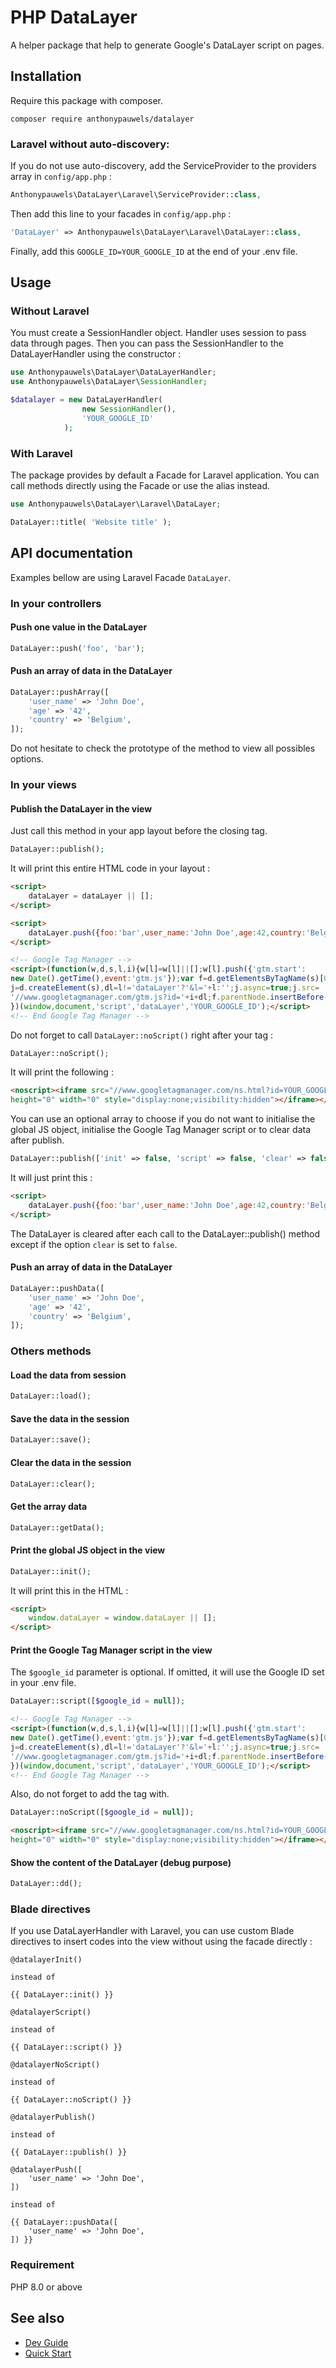 # PHP DataLayer

A helper package that help to generate Google's DataLayer script on pages.

## Installation

Require this package with composer.
```shell
composer require anthonypauwels/datalayer
```

### Laravel without auto-discovery:

If you do not use auto-discovery, add the ServiceProvider to the providers array in `config/app.php` :
```php
Anthonypauwels\DataLayer\Laravel\ServiceProvider::class,
```

Then add this line to your facades in `config/app.php` :
```php
'DataLayer' => Anthonypauwels\DataLayer\Laravel\DataLayer::class,
```

Finally, add this `GOOGLE_ID=YOUR_GOOGLE_ID` at the end of your .env file.

## Usage

### Without Laravel

You must create a SessionHandler object. Handler uses session to pass data through pages. Then you can pass the SessionHandler to the DataLayerHandler using the constructor :

```php
use Anthonypauwels\DataLayer\DataLayerHandler;
use Anthonypauwels\DataLayer\SessionHandler;

$datalayer = new DataLayerHandler( 
                new SessionHandler(), 
                'YOUR_GOOGLE_ID'
            );
```

### With Laravel

The package provides by default a Facade for Laravel application. You can call methods directly using the Facade or use the alias instead.
```php
use Anthonypauwels\DataLayer\Laravel\DataLayer;

DataLayer::title( 'Website title' );
```

## API documentation

Examples bellow are using Laravel Facade `DataLayer`.

### In your controllers

#### Push one value in the DataLayer

```php
DataLayer::push('foo', 'bar');
```

#### Push an array of data in the DataLayer

```php
DataLayer::pushArray([
    'user_name' => 'John Doe',
    'age' => '42',
    'country' => 'Belgium',
]);
```

Do not hesitate to check the prototype of the method to view all possibles options.

### In your views

#### Publish the DataLayer in the view

Just call this method in your app layout before the closing <HEAD> tag.

```php
DataLayer::publish();
```

It will print this entire HTML code in your layout :

```html
<script>
    dataLayer = dataLayer || [];
</script>

<script>
    dataLayer.push({foo:'bar',user_name:'John Doe',age:42,country:'Belgium'});
</script>

<!-- Google Tag Manager -->
<script>(function(w,d,s,l,i){w[l]=w[l]||[];w[l].push({'gtm.start':
new Date().getTime(),event:'gtm.js'});var f=d.getElementsByTagName(s)[0],
j=d.createElement(s),dl=l!='dataLayer'?'&l='+l:'';j.async=true;j.src=
'//www.googletagmanager.com/gtm.js?id='+i+dl;f.parentNode.insertBefore(j,f);
})(window,document,'script','dataLayer','YOUR_GOOGLE_ID');</script>
<!-- End Google Tag Manager -->
```

Do not forget to call `DataLayer::noScript()` right after your <BODY> tag :

```php
DataLayer::noScript();
```

It will print the following :

```html
<noscript><iframe src="//www.googletagmanager.com/ns.html?id=YOUR_GOOGLE_ID"
height="0" width="0" style="display:none;visibility:hidden"></iframe></noscript>
```

You can use an optional array to choose if you do not want to initialise the global JS object, initialise the Google Tag Manager script or to clear data after publish.

```php
DataLayer::publish(['init' => false, 'script' => false, 'clear' => false]);
```

It will just print this :

```html
<script>
    dataLayer.push({foo:'bar',user_name:'John Doe',age:42,country:'Belgium'});
</script>
```

The DataLayer is cleared after each call to the DataLayer::publish() method except if the option `clear` is set to `false`.

#### Push an array of data in the DataLayer

```php
DataLayer::pushData([
    'user_name' => 'John Doe',
    'age' => '42',
    'country' => 'Belgium',
]);
```

### Others methods

#### Load the data from session

```php
DataLayer::load();
```

#### Save the data in the session

```php
DataLayer::save();
```

#### Clear the data in the session

```php
DataLayer::clear();
```

#### Get the array data

```php
DataLayer::getData();
```

#### Print the global JS object in the view

```php
DataLayer::init();
```

It will print this in the HTML :

```html
<script>
    window.dataLayer = window.dataLayer || [];
</script>
```

#### Print the Google Tag Manager script in the view

The `$google_id` parameter is optional. If omitted, it will use the Google ID set in your .env file.

```php
DataLayer::script([$google_id = null]);
```

```html
<!-- Google Tag Manager -->
<script>(function(w,d,s,l,i){w[l]=w[l]||[];w[l].push({'gtm.start':
new Date().getTime(),event:'gtm.js'});var f=d.getElementsByTagName(s)[0],
j=d.createElement(s),dl=l!='dataLayer'?'&l='+l:'';j.async=true;j.src=
'//www.googletagmanager.com/gtm.js?id='+i+dl;f.parentNode.insertBefore(j,f);
})(window,document,'script','dataLayer','YOUR_GOOGLE_ID');</script>
<!-- End Google Tag Manager -->
```

Also, do not forget to add the <noscript> tag with.

```php
DataLayer::noScript([$google_id = null]);
```

```html
<noscript><iframe src="//www.googletagmanager.com/ns.html?id=YOUR_GOOGLE_ID"
height="0" width="0" style="display:none;visibility:hidden"></iframe></noscript>
```

#### Show the content of the DataLayer (debug purpose)

```php
DataLayer::dd();
```

### Blade directives

If you use DataLayerHandler with Laravel, you can use custom Blade directives to insert codes into the view without using the facade directly :

```blade
@datalayerInit()

instead of

{{ DataLayer::init() }}
```

```blade
@datalayerScript()

instead of

{{ DataLayer::script() }}
```

```blade
@datalayerNoScript()

instead of

{{ DataLayer::noScript() }}
```

```blade
@datalayerPublish()

instead of

{{ DataLayer::publish() }}
```

```blade
@datalayerPush([
    'user_name' => 'John Doe',
])

instead of

{{ DataLayer::pushData([
    'user_name' => 'John Doe',
]) }}
```

### Requirement

PHP 8.0 or above

## See also

- [Dev Guide](https://developers.google.com/tag-manager/devguide)
- [Quick Start](https://developers.google.com/tag-manager/quickstart)

